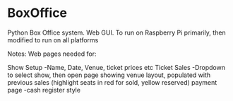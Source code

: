# BoxOffice
Python Box Office system. Web GUI. To run on Raspberry Pi primarily, then modified to run on all platforms


Notes:
Web pages needed for:

Show Setup
-Name, Date, Venue, ticket prices etc
Ticket Sales
-Dropdown to select show, then open page showing venue layout, populated with previous sales (highlight seats in red for sold, yellow reserved)
payment page
-cash register style

